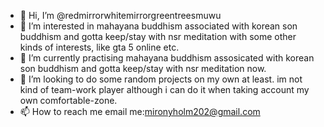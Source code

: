 - 👋 Hi, I’m @redmirrorwhitemirrorgreentreesmuwu
- 👀 I’m interested in mahayana buddhism associated with korean son buddhism and gotta keep/stay with nsr meditation with some other kinds of interests, like gta 5 online etc.
- 🌱 I’m currently practising mahayana buddhism assosicated with korean son buddhism and gotta keep/stay with nsr meditation now.
- 💞️ I’m looking to do some random projects on my own at least. im not kind of team-work player although i can do it when taking account my own comfortable-zone.
- 📫 How to reach me email me:mironyholm202@gmail.com

<!---
redmirrorwhitemirrorgreentreesmuwu/redmirrorwhitemirrorgreentreesmuwu is a ✨ special ✨ repository because its `README.md` (this file) appears on your GitHub profile.
You can click the Preview link to take a look at your changes.
--->
